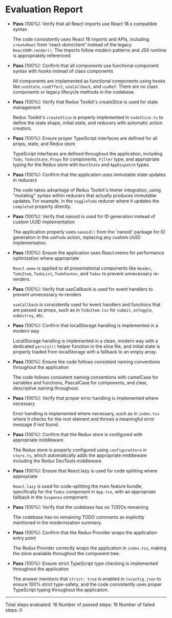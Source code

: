 # Evaluation Report

- **Pass** (100%): Verify that all React imports use React 18.x compatible syntax
  
  The code consistently uses React 18 imports and APIs, including `createRoot` from 'react-dom/client' instead of the legacy `ReactDOM.render()`. The imports follow modern patterns and JSX runtime is appropriately referenced.

- **Pass** (100%): Confirm that all components use functional component syntax with hooks instead of class components
  
  All components are implemented as functional components using hooks like `useState`, `useEffect`, `useCallback`, and `useRef`. There are no class components or legacy lifecycle methods in the codebase.

- **Pass** (100%): Verify that Redux Toolkit's createSlice is used for state management
  
  Redux Toolkit's `createSlice` is properly implemented in `todoSlice.ts` to define the state shape, initial state, and reducers with automatic action creators.

- **Pass** (100%): Ensure proper TypeScript interfaces are defined for all props, state, and Redux store
  
  TypeScript interfaces are defined throughout the application, including `Todo`, `TodosState`, `Props` for components, `Filter` type, and appropriate typing for the Redux store with `RootState` and `AppDispatch` types.

- **Pass** (100%): Confirm that the application uses immutable state updates in reducers
  
  The code takes advantage of Redux Toolkit's Immer integration, using "mutating" syntax within reducers that actually produces immutable updates. For example, in the `toggleTodo` reducer where it updates the `completed` property directly.

- **Pass** (100%): Verify that nanoid is used for ID generation instead of custom UUID implementation
  
  The application properly uses `nanoid()` from the 'nanoid' package for ID generation in the `addTodo` action, replacing any custom UUID implementation.

- **Pass** (100%): Ensure the application uses React.memo for performance optimization where appropriate
  
  `React.memo` is applied to all presentational components like `Header`, `TodoItem`, `TodoList`, `TodoFooter`, and `Todos` to prevent unnecessary re-renders.

- **Pass** (100%): Verify that useCallback is used for event handlers to prevent unnecessary re-renders
  
  `useCallback` is consistently used for event handlers and functions that are passed as props, such as in `TodoItem.tsx` for `submit`, `onToggle`, `onDestroy`, etc.

- **Pass** (100%): Confirm that localStorage handling is implemented in a modern way
  
  LocalStorage handling is implemented in a clean, modern way with a dedicated `persist()` helper function in the slice file, and initial state is properly loaded from localStorage with a fallback to an empty array.

- **Pass** (100%): Ensure the code follows consistent naming conventions throughout the application
  
  The code follows consistent naming conventions with camelCase for variables and functions, PascalCase for components, and clear, descriptive naming throughout.

- **Pass** (100%): Verify that proper error handling is implemented where necessary
  
  Error handling is implemented where necessary, such as in `index.tsx` where it checks for the root element and throws a meaningful error message if not found.

- **Pass** (100%): Confirm that the Redux store is configured with appropriate middleware
  
  The Redux store is properly configured using `configureStore` in `store.ts`, which automatically adds the appropriate middleware including the Redux DevTools middleware.

- **Pass** (100%): Ensure that React.lazy is used for code splitting where appropriate
  
  `React.lazy` is used for code-splitting the main feature bundle, specifically for the `Todos` component in `App.tsx`, with an appropriate fallback in the `Suspense` component.

- **Pass** (100%): Verify that the codebase has no TODOs remaining
  
  The codebase has no remaining TODO comments as explicitly mentioned in the modernization summary.

- **Pass** (100%): Confirm that the Redux Provider wraps the application entry point
  
  The Redux Provider correctly wraps the application in `index.tsx`, making the store available throughout the component tree.

- **Pass** (100%): Ensure strict TypeScript type checking is implemented throughout the application
  
  The answer mentions that `strict: true` is enabled in `tsconfig.json` to ensure 100% strict type-safety, and the code consistently uses proper TypeScript typing throughout the application.

---

Total steps evaluated: 16
Number of passed steps: 16
Number of failed steps: 0